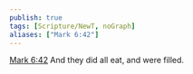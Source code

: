 ```yaml
---
publish: true
tags: [Scripture/NewT, noGraph]
aliases: ["Mark 6:42"]
---
```

[Mark 6:42](https://churchofjesuschrist.org/study/scriptures/nt/mark/6?lang=eng&id=p42#p42) And they did all eat, and were filled.
